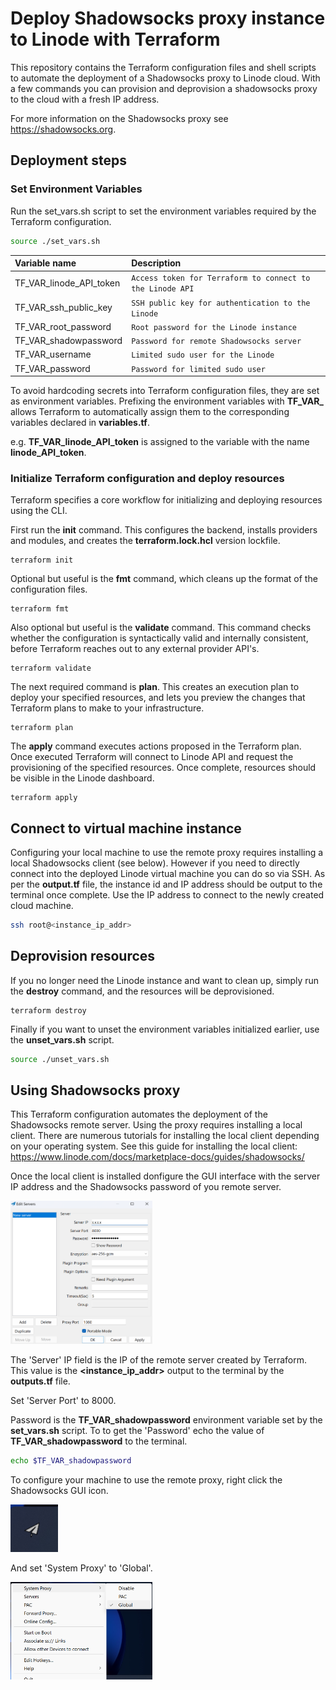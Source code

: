 # Deploy Shadowsocks proxy instance to Linode with Terraform
This repository contains the Terraform configuration files and shell scripts to automate the deployment of a Shadowsocks proxy to Linode cloud. With a few commands you can provision and deprovision a shadowsocks proxy to the cloud with a fresh IP address.

For more information on the Shadowsocks proxy see https://shadowsocks.org.
## Deployment steps

### Set Environment Variables
Run the set_vars.sh script to set the environment variables required by the Terraform configuration.
```bash
source ./set_vars.sh
```
| Variable name | Description |
|:------------|:----------|
| TF_VAR_linode_API_token | `Access token for Terraform to connect to the Linode API` |
| TF_VAR_ssh_public_key   | `SSH public key for authentication to the Linode` |
| TF_VAR_root_password    | `Root password for the Linode instance` |
| TF_VAR_shadowpassword   | `Password for remote Shadowsocks server`|
| TF_VAR_username         | `Limited sudo user for the Linode`|
| TF_VAR_password         | `Password for limited sudo user`|



To avoid hardcoding secrets into Terraform configuration files, they are set as environment variables. Prefixing the environment variables with **TF_VAR_** allows Terraform to automatically assign them to the corresponding variables declared in **variables.tf**.

e.g. **TF_VAR_linode_API_token** is assigned to the variable with the name **linode_API_token**.

### Initialize Terraform configuration and deploy resources
Terraform specifies a core workflow for initializing and deploying resources using the CLI. 

First run the **init** command. This configures the backend, installs providers and modules,  and creates the **terraform.lock.hcl** version lockfile.

```
terraform init
```

Optional but useful is the **fmt** command, which cleans up the format of the configuration files.
```
terraform fmt
```

Also optional but useful is the **validate** command. This command checks whether the configuration is syntactically valid and internally consistent, before Terraform reaches out to any external provider API's.
```
terraform validate
```

The next required command is **plan**. This creates an execution plan to deploy your specified resources, and lets you preview the changes that Terraform plans to make to your infrastructure.
```
terraform plan
```

The **apply** command executes actions proposed in the Terraform plan. Once executed Terraform will connect to Linode API and request the provisioning of the specified resources. Once complete, resources should be visible in the Linode dashboard.
```
terraform apply
```

## Connect to virtual machine instance
Configuring your local machine to use the remote proxy requires installing a local Shadowsocks client (see below). However if you need to directly connect into the deployed Linode virtual machine you can do so via SSH. As per the **output.tf** file, the instance id and IP address should be output to the terminal once complete. Use the IP address to connect to the newly created cloud machine.
```bash
ssh root@<instance_ip_addr>
```

## Deprovision resources
If you no longer need the Linode instance and want to clean up, simply run the **destroy** command, and the resources will be deprovisioned. 
```
terraform destroy
```

Finally if you want to unset the environment variables initialized earlier, use the **unset_vars.sh** script.
```bash
source ./unset_vars.sh
```

## Using Shadowsocks proxy
This Terraform configuration automates the deployment of the Shadowsocks remote server.
Using the proxy requires installing a local client. There are numerous tutorials for installing the local client depending on your operating system. See this guide for installing the local client:
https://www.linode.com/docs/marketplace-docs/guides/shadowsocks/

Once the local client is installed donfigure the GUI interface with the server IP address and the Shadowsocks password of you remote server. 

<p align="left">
  <img src="pictures/shadowsocks_gui.png" width="45%" height="25%" title="shadowsocks_gui">
</p>

The 'Server' IP field is the IP of the remote server created by Terraform. This value is the **<instance_ip_addr>** output to the terminal by the **outputs.tf** file. 

Set 'Server Port' to 8000.

Password is the **TF_VAR_shadowpassword** environment variable set by the **set_vars.sh** script. To to get the 'Password' echo the value of **TF_VAR_shadowpassword** to the terminal.

```bash
echo $TF_VAR_shadowpassword
```



To configure your machine to use the remote proxy, right click the Shadowsocks GUI icon.

<p align="left">
  <img src="pictures/shadowsocks_icon.png" width="15%" height="20%" title="shadowsocks_gui">
</p>

And set 'System Proxy' to 'Global'.
<p align="left">
  <img src="pictures/global.png" width="45%" height="25%" title="shadowsocks_gui">
</p>

